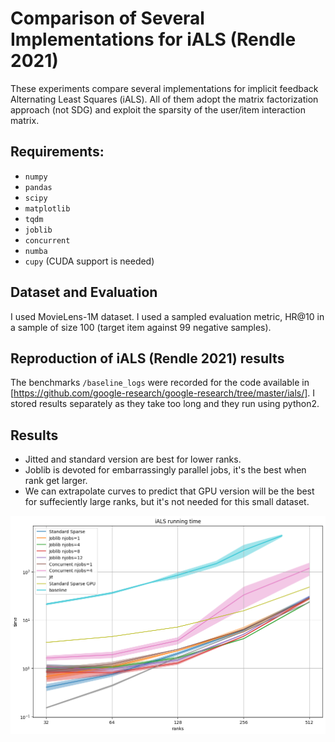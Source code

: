 # Comparison of Several Implementations for iALS (Rendle 2021) 

These experiments compare several implementations for implicit feedback Alternating Least Squares (iALS). All of them adopt the matrix factorization approach (not SDG) and exploit the sparsity of the user/item interaction matrix. 

## Requirements: 
* `numpy`
* `pandas`
* `scipy`
* `matplotlib`
* `tqdm `
* `joblib`
* `concurrent`
* `numba`
* `cupy` (CUDA support is needed)

## Dataset and Evaluation
I used MovieLens-1M dataset. I used a sampled evaluation metric, HR@10 in a sample of size 100 (target item against 99 negative samples). 

## Reproduction of iALS (Rendle 2021) results
The benchmarks `/baseline_logs` were recorded for the code available in [https://github.com/google-research/google-research/tree/master/ials/]. I stored results separately as they take too long and they run using python2.

## Results
* Jitted and standard version are best for lower ranks.
* Joblib is devoted for embarrassingly parallel jobs, it's the best when rank get larger.
* We can extrapolate curves to predict that GPU version will be the best for suffeciently large ranks, but it's not needed for this small dataset.

![](images/output.png)
